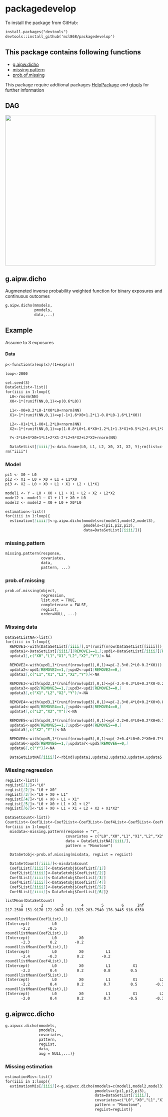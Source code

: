 # packagedevelop

To install the package from GitHub:
```markdown
install.packages("devtools")
devtools::install_github('mcl868/packagedevelop')
```
## This package contains following functions
- [g.aipw.dicho](https://github.com/mcl868/packagedevelop/blob/master/README.md#g.aipw.dicho)
- [missing.pattern](https://github.com/mcl868/packagedevelop/blob/master/README.md#missingpattern)
- [prob.of.missing](https://github.com/mcl868/packagedevelop/blob/master/README.md#probofmissing)

This package require addtional packages 
[HelpPackage](https://github.com/mcl868/HelpPackage/blob/master/README.md)
and
[gtools](https://cran.r-project.org/web/packages/gtools/index.html)
for further information



## DAG
<img src="https://user-images.githubusercontent.com/20704019/52067565-209ee480-257b-11e9-9461-d8dd80c3863f.PNG" width="480">

## g.aipw.dicho
Augmeneted inverse probability weighted function for binary exposures and continuous outcomes
```markdown
g.aipw.dicho(mmodels,
             pmodels,
             data,...)
```

## Example
Assume to 3 exposures

#### Data
```markdown
p<-function(x)exp(x)/(1+exp(x))

loop<-2000

set.seed(3)
DataSetList<-list()
for(iiii in 1:loop){
  L0<-rnorm(NN)
  X0<-1*(runif(NN,0,1)<=p(0.6*L0))

  L1<--X0+0.2*L0-1*X0*L0+rnorm(NN)
  X1<-1*(runif(NN,0,1)<=p(-1+1.6*X0+1.2*L1-0.8*L0-1.6*L1*X0))

  L2<--X1+1*L1-X0+1.2*L0+rnorm(NN)
  X2<-1*(runif(NN,0,1)<=p(1-0.8*L0+1.6*X0+1.2*L1+1.3*X1+0.5*L2+1.6*L1*X1))

  Y<-2*L0+3*X0+1*L1+2*X1-2*L2+5*X2+L2*X2+rnorm(NN)

  DataSetList[[iiii]]<-data.frame(L0, L1, L2, X0, X1, X2, Y);rm(list=c("L0","L1","L2","X0","X1","X2","Y"))}
rm("iiii")
```

### Model
```markdown
pi1 <- X0 ~ L0
pi2 <- X1 ~ L0 + X0 + L1 + L1*X0
pi3 <- X2 ~ L0 + X0 + L1 + X1 + L2 + L1*X1

model1 <- Y ~ L0 + X0 + L1 + X1 + L2 + X2 + L2*X2
model2 <- model1 ~ X1 + L1 + X0 + L0
model3 <- model2 ~ X0 + L0 + X0*L0

estimation<-list()
for(iiii in 1:loop){
  estimation[[iiii]]<-g.aipw.dicho(mmodels=c(model1,model2,model3), 
                                   pmodels=c(pi1,pi2,pi3), 
                                   data=DataSetList[[iiii]])}
```

### missing.pattern
```markdown
missing.pattern(response, 
                covariates, 
                data, 
                pattern, ...)
```

### prob.of.missing
```markdown
prob.of.missing(object,
                regression,
                list.out = TRUE,
                completecase = FALSE,
                regList,
                order=NULL, ...)
```

### Missing data
```markdown
DataSetListNA<-list()
for(iiii in 1:loop){
  REMOVE1<-with(DataSetList[[iiii]],1*(runif(nrow(DataSetList[[iiii]]),0,1)<=p(-2.2-0.5*L0)))
  updata1<-DataSetList[[iiii]][REMOVE1==1,];upd1<-DataSetList[[iiii]][REMOVE1==0,]
  updata1[,c("X0","L1","X1","L2","X2","Y")]<-NA

  REMOVE2<-with(upd1,1*(runif(nrow(upd1),0,1)<=p(-2.3+0.2*L0-0.2*X0)))
  updata2<-upd1[REMOVE2==1,];upd2<-upd1[REMOVE2==0,]
  updata2[,c("L1","X1","L2","X2","Y")]<-NA
  
  REMOVE3<-with(upd2,1*(runif(nrow(upd2),0,1)<=p(-2.4-0.3*L0+0.2*X0-0.2*L1)))
  updata3<-upd2[REMOVE3==1,];upd3<-upd2[REMOVE3==0,]
  updata3[,c("X1","L2","X2","Y")]<-NA

  REMOVE4<-with(upd3,1*(runif(nrow(upd3),0,1)<=p(-2.3+0.4*L0+0.2*X0+0.8*L1+0.5*X1)))
  updata4<-upd3[REMOVE4==1,];upd4<-upd3[REMOVE4==0,]
  updata4[,c("L2","X2","Y")]<-NA

  REMOVE5<-with(upd4,1*(runif(nrow(upd4),0,1)<=p(-2.2+0.4*L0+0.2*X0+0.7*L1+0.5*X1-0.3*L2)))
  updata5<-upd4[REMOVE5==1,];upd5<-upd4[REMOVE5==0,]
  updata5[,c("X2","Y")]<-NA

  REMOVE6<-with(upd5,1*(runif(nrow(upd5),0,1)<=p(-2+0.4*L0+0.2*X0+0.7*L1-0.5*X1-0.3*L2+1.2*X2-1.4*X1*X2)))
  updata6<-upd5[REMOVE6==1,];updata7<-upd5[REMOVE6==0,]
  updata6[,c("Y")]<-NA

  DataSetListNA[[iiii]]<-rbind(updata1,updata2,updata3,updata4,updata5,updata6,updata7)[sample(1:NN,NN),]}

```

### Missing regression
```markdown
regList<-list()
regList[[1]]<-"L0"
regList[[2]]<-"L0 + X0"
regList[[3]]<-"L0 + X0 + L1"
regList[[4]]<-"L0 + X0 + L1 + X1"
regList[[5]]<-"L0 + X0 + L1 + X1 + L2"
regList[[6]]<-"L0 + X0 + L1 + X1 + L2 + X2 + X1*X2"

DataSetCount<-list()
CountList<-Coef1List<-Coef2List<-Coef3List<-Coef4List<-Coef5List<-Coef6List<-list()
for(iiii in 1:loop){
  misdata<-missing.pattern(response = "Y",
                           covariates = c("L0","X0","L1","X1","L2","X2"),
                           data = DataSetListNA[[iiii]],
                           pattern = "Monotone")

  DataSetobj<-prob.of.missing(misdata, regList = regList)

  DataSetCount[[iiii]]<-misdata$count
  Coef1List[[iiii]]<-DataSetobj$CoefList[[1]]
  Coef2List[[iiii]]<-DataSetobj$CoefList[[2]]
  Coef3List[[iiii]]<-DataSetobj$CoefList[[3]]
  Coef4List[[iiii]]<-DataSetobj$CoefList[[4]]
  Coef5List[[iiii]]<-DataSetobj$CoefList[[5]]
  Coef6List[[iiii]]<-DataSetobj$CoefList[[6]]}

listMean(DataSetCount)
       1        2        3        4        5        6      Inf 
217.2500 151.9170 172.9670 161.1325 203.7540 176.3445 916.6350

round(listMean(Coef1List),1)
(Intercept)          L0 
       -2.2        -0.5 
round(listMean(Coef2List),1)
(Intercept)          L0          X0 
       -2.3         0.2        -0.2 
round(listMean(Coef3List),1)
(Intercept)          L0          X0          L1 
       -2.4        -0.3         0.2        -0.2 
round(listMean(Coef4List),1)
(Intercept)          L0          X0          L1          X1 
       -2.3         0.4         0.2         0.8         0.5 
round(listMean(Coef5List),1)
(Intercept)          L0          X0          L1          X1          L2 
       -2.2         0.4         0.2         0.7         0.5        -0.3 
round(listMean(Coef6List),1)
(Intercept)          L0          X0          L1          X1          L2          X2       X1:X2 
       -2.0         0.4         0.2         0.7        -0.5        -0.3         1.2        -1.4 

```


## g.aipwcc.dicho
```markdown
g.aipwcc.dicho(mmodels,
               pmodels,
               covariates,
               pattern,
               regList,
               data,
               aug = NULL,...)}
```





### Missing estimation
```markdown
estimationMis<-list()
for(iiii in 1:loop){
  estimationMis[[iiii]]<-g.aipwcc.dicho(mmodels=c(model1,model2,model3),
                                        pmodels=c(pi1,pi2,pi3),
                                        data=DataSetList[[iiii]],
                                        covariates=c("L0","X0","L1","X1","L2","X2"),
                                        pattern = "Monotone",
                                        regList=regList)}
```






